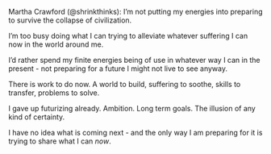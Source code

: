 Martha Crawford (@shrinkthinks): I’m not putting my energies into preparing to survive the collapse of civilization. 

I’m too busy doing what I can trying to alleviate whatever suffering I can now in the world around me.

I’d rather spend my finite energies being of use in whatever way I can in the present - not preparing for a future I might not live to see anyway. 

There is work to do now.  A world to build, suffering to soothe, skills to transfer, problems to solve.

I gave up futurizing  already.  Ambition. Long term goals.  The illusion of any kind of certainty. 

I have no idea what is coming next - and the only way I am preparing for it is trying to share what I can *now*.
